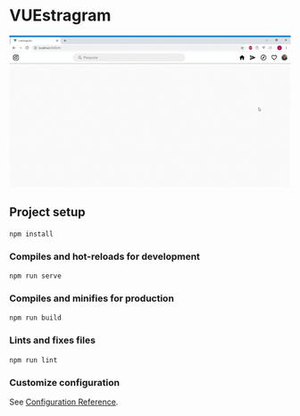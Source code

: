 # VUEstragram

<p align="center">
  <img src="./src/assets/Home.gif" />
</p>

<!-- ![Alt Text](./src/assets/Home.gif) -->

## Project setup
```
npm install
```

### Compiles and hot-reloads for development
```
npm run serve
```

### Compiles and minifies for production
```
npm run build
```

### Lints and fixes files
```
npm run lint
```

### Customize configuration
See [Configuration Reference](https://cli.vuejs.org/config/).
